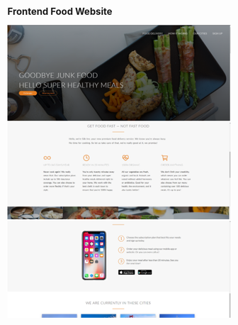 ## Frontend Food Website
<img src="output1.png"/>
<img src="output2.png"/>
<img src="output3.png"/>

